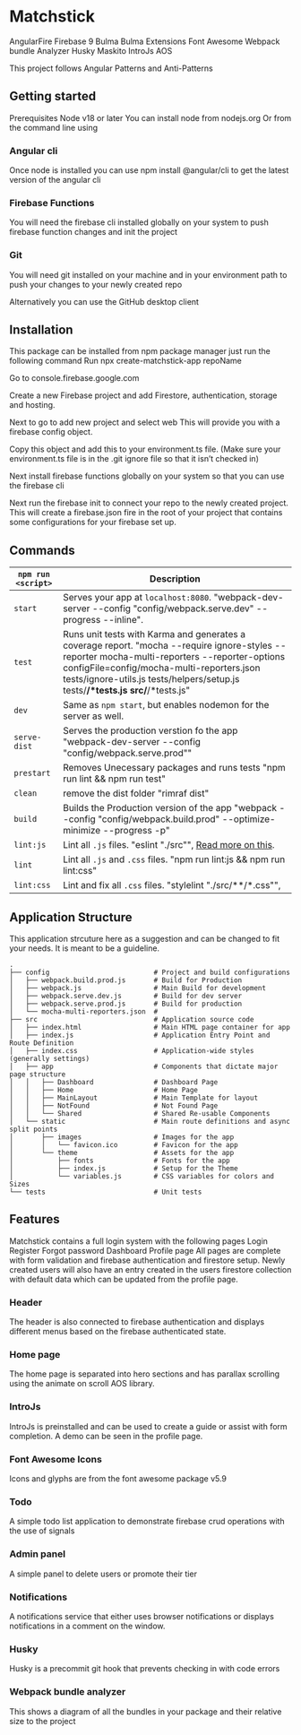 # Matchstick


AngularFire
Firebase 9
Bulma 
Bulma Extensions 
Font Awesome 
Webpack bundle Analyzer
Husky
Maskito 
IntroJs 
AOS

This project follows Angular Patterns and Anti-Patterns 

## Getting started 
Prerequisites 
Node v18 or later 
You can install node from nodejs.org
Or from the command line using 

### Angular cli 
Once node is installed you can use npm install @angular/cli to get the latest version of the angular  cli 

### Firebase Functions
You will need the firebase cli installed globally on your system to push firebase function changes and init the project 

### Git 
You will need git installed on your machine and in your environment path to push your changes to your newly created repo 

Alternatively you can use the GitHub desktop client 

## Installation 
This package can be installed from npm package manager just run the following command 
Run npx create-matchstick-app repoName 

Go to console.firebase.google.com

Create a new Firebase project and add Firestore, authentication, storage and hosting. 

Next to go to add new project and select web 
This will provide you with a firebase config object. 

Copy this object and add this to your environment.ts file. (Make sure your environment.ts file is in the .git ignore file so that it isn’t checked in) 

Next install firebase functions globally on your system so that you can use the firebase cli

Next run the firebase init to connect your repo to the newly created project. 
This will create a firebase.json fire in the root of your project that contains some configurations for your firebase set up. 

## Commands

|`npm run <script>`|Description|
|------------------|-----------|
|`start`|Serves your app at `localhost:8080`. "webpack-dev-server --config \"config/webpack.serve.dev\" --progress --inline".|
|`test`|Runs unit tests with Karma and generates a coverage report. "mocha --require ignore-styles --reporter mocha-multi-reporters --reporter-options configFile=config/mocha-multi-reporters.json tests/ignore-utils.js tests/helpers/setup.js tests/**/*tests.js src/**/*tests.js"|
|`dev`|Same as `npm start`, but enables nodemon for the server as well.|
|`serve-dist`|Serves the production verstion fo the app "webpack-dev-server --config \"config/webpack.serve.prod\""|
|`prestart`|Removes Unecessary packages and runs tests "npm run lint && npm run test"|
|`clean`|remove the dist folder "rimraf dist"|
|`build`|Builds the Production version of the app "webpack --config \"config/webpack.build.prod\" --optimize-minimize --progress -p"|
|`lint:js`|Lint all `.js` files. "eslint \"./src\"", [Read more on this](http://eslint.org/docs/user-guide/command-line-interface.html#fix). |
|`lint`|Lint all `.js` and `.css` files. "npm run lint:js && npm run lint:css" |
|`lint:css`|Lint and fix all `.css` files. "stylelint \"./src/**/*.css\"", |

## Application Structure

This application strcuture here as a suggestion and can be changed to fit your needs. It is meant to be a guideline.

```
.
├── config                          # Project and build configurations
│   ├── webpack.build.prod.js       # Build for Production
│   ├── webpack.js                  # Main Build for development
│   ├── webpack.serve.dev.js        # Build for dev server
│   ├── webpack.serve.prod.js       # Build for production
│   └── mocha-multi-reporters.json  # 
├── src                             # Application source code
│   ├── index.html                  # Main HTML page container for app
│   ├── index.js                    # Application Entry Point and Route Definition
│   ├── index.css                   # Application-wide styles (generally settings)
│   ├── app                         # Components that dictate major page structure
│   │   ├── Dashboard               # Dashboard Page
│   │   ├── Home                    # Home Page
│   │   ├── MainLayout              # Main Template for layout
│   │   ├── NotFound                # Not Found Page
│   │   └── Shared                  # Shared Re-usable Components
│   └── static                      # Main route definitions and async split points
│       ├── images                  # Images for the app
│       │   └── favicon.ico         # Favicon for the app
│       └── theme                   # Assets for the app
│           ├── fonts               # Fonts for the app
│           ├── index.js            # Setup for the Theme
│           └── variables.js        # CSS variables for colors and Sizes
└── tests                           # Unit tests
```

## Features
Matchstick contains a full login system with the following pages 
Login 
Register 
Forgot password 
Dashboard
Profile page
All pages are complete with form validation and firebase authentication and firestore setup. 
Newly created users will also have an entry created in the users firestore collection with default data which can be updated from the profile page. 

### Header
The header is also connected to firebase authentication and displays different menus based on the firebase authenticated state. 

### Home page 
The home page is separated into hero sections and has parallax scrolling using the animate on scroll AOS library. 

### IntroJs 
IntroJs is preinstalled and can be used to create a guide or assist with form completion. A demo can be seen in the profile page. 

### Font Awesome Icons
Icons and glyphs are from the font awesome package v5.9 

### Todo 
A simple todo list application to demonstrate firebase crud operations with the use of signals 

### Admin panel 
A simple panel to delete users or promote their tier

### Notifications 
A notifications service that either uses browser notifications or displays notifications in a comment on the window. 

### Husky
Husky is a precommit git hook that prevents checking in with code errors 

### Webpack bundle analyzer 
This shows a diagram of all the bundles in your package and their relative size to the project 
